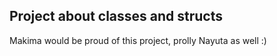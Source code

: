 ## Project about classes and structs
Makima would be proud of this project, prolly Nayuta as well
:)
